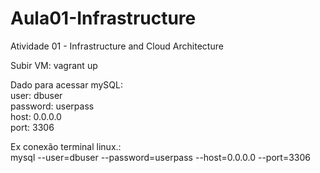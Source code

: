 # Aula01-Infrastructure
Atividade 01 -  Infrastructure and Cloud Architecture

Subir VM: 
vagrant up

Dado para acessar mySQL: <br>
user: dbuser<br>
password: userpass<br>
host: 0.0.0.0<br>
port: 3306<br>

Ex conexão terminal linux.:<br>
mysql --user=dbuser --password=userpass --host=0.0.0.0 --port=3306
